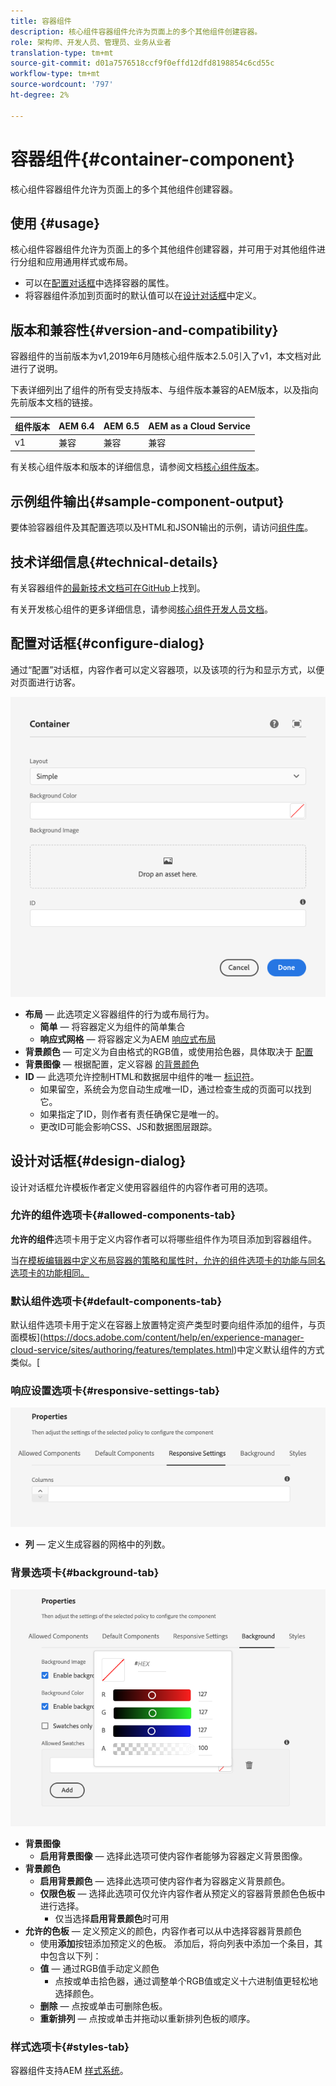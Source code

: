 ```yaml
---
title: 容器组件
description: 核心组件容器组件允许为页面上的多个其他组件创建容器。
role: 架构师、开发人员、管理员、业务从业者
translation-type: tm+mt
source-git-commit: d01a7576518ccf9f0effd12dfd8198854c6cd55c
workflow-type: tm+mt
source-wordcount: '797'
ht-degree: 2%

---
```



# 容器组件{#container-component}

核心组件容器组件允许为页面上的多个其他组件创建容器。

## 使用 {#usage}

核心组件容器组件允许为页面上的多个其他组件创建容器，并可用于对其他组件进行分组和应用通用样式或布局。

* 可以在[配置对话框](#configure-dialog)中选择容器的属性。
* 将容器组件添加到页面时的默认值可以在[设计对话框](#design-dialog)中定义。

## 版本和兼容性{#version-and-compatibility}

容器组件的当前版本为v1,2019年6月随核心组件版本2.5.0引入了v1，本文档对此进行了说明。

下表详细列出了组件的所有受支持版本、与组件版本兼容的AEM版本，以及指向先前版本文档的链接。

| 组件版本 | AEM 6.4 | AEM 6.5 | AEM as a Cloud Service |
|--- |--- |---|---|
| v1 | 兼容 | 兼容 | 兼容 |

有关核心组件版本和版本的详细信息，请参阅文档[核心组件版本](/help/versions.md)。

## 示例组件输出{#sample-component-output}

要体验容器组件及其配置选项以及HTML和JSON输出的示例，请访问[组件库](https://adobe.com/go/aem_cmp_library_container)。

## 技术详细信息{#technical-details}

有关容器组件[的最新技术文档可在GitHub](https://adobe.com/go/aem_cmp_tech_container_v1)上找到。

有关开发核心组件的更多详细信息，请参阅[核心组件开发人员文档](/help/developing/overview.md)。

## 配置对话框{#configure-dialog}

通过“配置”对话框，内容作者可以定义容器项，以及该项的行为和显示方式，以便对页面进行访客。

![容器组件的编辑对话框](/help/assets/container-edit.png)

* **布局**  — 此选项定义容器组件的行为或布局行为。
   * **简单**  — 将容器定义为组件的简单集合
   * **响应式网格**  — 将容器定义为AEM [响应式布局](https://docs.adobe.com/content/help/en/experience-manager-cloud-service/sites/authoring/features/responsive-layout.html)
* **背景颜色**  — 可定义为自由格式的RGB值，或使用拾色器，具体取决于 [配置](#background-tab)
* **背景图像**  — 根据配置，定义容器  [的背景颜色](#background-tab)
* **ID**  — 此选项允许控制HTML和数据层中组件的唯一 [标识符](/help/developing/data-layer/overview.md)。
   * 如果留空，系统会为您自动生成唯一ID，通过检查生成的页面可以找到它。
   * 如果指定了ID，则作者有责任确保它是唯一的。
   * 更改ID可能会影响CSS、JS和数据图层跟踪。

## 设计对话框{#design-dialog}

设计对话框允许模板作者定义使用容器组件的内容作者可用的选项。

### 允许的组件选项卡{#allowed-components-tab}

**允许的组件**&#x200B;选项卡用于定义内容作者可以将哪些组件作为项目添加到容器组件。

当[在模板编辑器中定义布局容器的策略和属性时，允许的组件选项卡的功能与同名选项卡的功能相同。](https://docs.adobe.com/content/help/en/experience-manager-cloud-service/sites/authoring/features/templates.html)

### 默认组件选项卡{#default-components-tab}

默认组件选项卡用于定义在容器上放置特定资产类型时要向组件添加的组件，与页面模板](https://docs.adobe.com/content/help/en/experience-manager-cloud-service/sites/authoring/features/templates.html)中定义默认组件的方式类似。[

### 响应设置选项卡{#responsive-settings-tab}

![容器组件的设计对话框的响应式设置选项卡](/help/assets/container-design-responsive.png)

* **列**  — 定义生成容器的网格中的列数。

### 背景选项卡{#background-tab}

![“容器组件”的设计对话框的“背景”选项卡](/help/assets/container-design-background.png)

* **背景图像**
   * **启用背景图像**  — 选择此选项可使内容作者能够为容器定义背景图像。
* **背景颜色**
   * **启用背景颜色**  — 选择此选项可使内容作者为容器定义背景颜色。
   * **仅限色板**  — 选择此选项可仅允许内容作者从预定义的容器背景颜色色板中进行选择。
      * 仅当选择&#x200B;**启用背景颜色**&#x200B;时可用
* **允许的色板**  — 定义预定义的颜色，内容作者可以从中选择容器背景颜色
   * 使用&#x200B;**添加**&#x200B;按钮添加预定义的色板。 添加后，将向列表中添加一个条目，其中包含以下列：
   * **值**  — 通过RGB值手动定义颜色
      * 点按或单击拾色器，通过调整单个RGB值或定义十六进制值更轻松地选择颜色。
   * **删除**  — 点按或单击可删除色板。
   * **重新排列**  — 点按或单击并拖动以重新排列色板的顺序。

### 样式选项卡{#styles-tab}

容器组件支持AEM [样式系统](/help/get-started/authoring.md#component-styling)。
